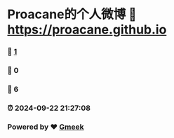 # Proacane的个人微博 :link: https://proacane.github.io 
### :page_facing_up: [1](https://proacane.github.io/tag.html) 
### :speech_balloon: 0 
### :hibiscus: 6 
### :alarm_clock: 2024-09-22 21:27:08 
### Powered by :heart: [Gmeek](https://github.com/Meekdai/Gmeek)
